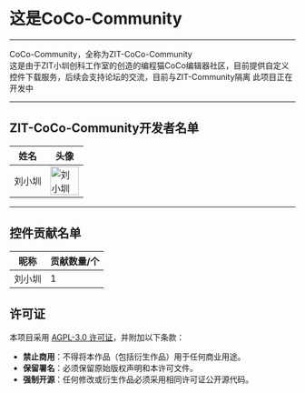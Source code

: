 # 这是CoCo-Community

---

CoCo-Community，全称为ZIT-CoCo-Community  
这是由于ZIT小圳创科工作室的创造的编程猫CoCo编辑器社区，目前提供自定义控件下载服务，后续会支持论坛的交流，目前与ZIT-Community隔离
此项目正在开发中

---

## ZIT-CoCo-Community开发者名单

| 姓名   | 头像 |
| ------ | ---- |
| 刘小圳 | <img src="https://avatars.githubusercontent.com/u/149680880?v=4" width="50" height="50" alt="刘小圳的图片"> |

---

## 控件贡献名单

| 昵称   | 贡献数量/个 |
| ------ | ----------- |
| 刘小圳 | 1           |


## 许可证
本项目采用 [AGPL-3.0 许可证](LICENSE)，并附加以下条款：
- **禁止商用**：不得将本作品（包括衍生作品）用于任何商业用途。  
- **保留署名**：必须保留原始版权声明和本许可文件。  
- **强制开源**：任何修改或衍生作品必须采用相同许可证公开源代码。